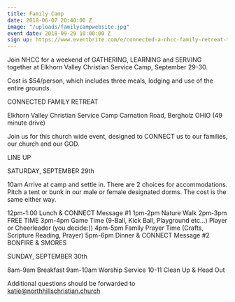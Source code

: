 ```yaml
---
title: Family Camp
date: 2018-06-07 20:40:00 Z
image: "/uploads/familycampwebsite.jpg"
event date: 2018-09-29 10:00:00 Z
sign up: https://www.eventbrite.com/e/connected-a-nhcc-family-retreat-tickets-49356983065
---
```


Join NHCC for a weekend of GATHERING, LEARNING and SERVING together at Elkhorn Valley Christian Service Camp, September 29-30.

Cost is $54/person, which includes three meals, lodging and use of the entire grounds.

CONNECTED FAMILY RETREAT 

Elkhorn Valley Christian Service Camp
Carnation Road, Bergholz OHIO (49 minute drive)

Join us for this church wide event, designed to CONNECT us to our families, our church and our GOD.

LINE UP

SATURDAY, SEPTEMBER 29th

10am Arrive at camp and settle in. There are 2 choices for accommodations. Pitch a tent or bunk in our male or female designated dorms. The cost is the same either way.

12pm-1:00 Lunch & CONNECT Message #1
1pm-2pm Nature Walk
2pm-3pm FREE TIME
3pm-4pm Game Time (9-Ball, Kick Ball, Playground etc…) Player or Cheerleader (you decide:))
4pm-5pm Family Prayer Time (Crafts, Scripture Reading, Prayer)
5pm-6pm Dinner & CONNECT Message #2
BONFIRE & SMORES

SUNDAY, SEPTEMBER 30th

8am-9am Breakfast
9am-10am Worship Service
10-11 Clean Up & Head Out


Additional questions should be forwarded to katie@northhillschristian.church